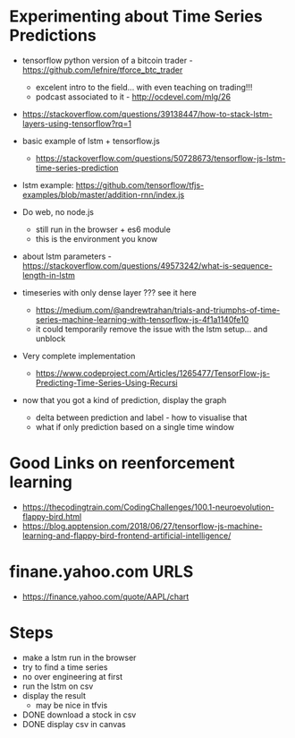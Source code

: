 # Experimenting about Time Series Predictions

- tensorflow python version of a bitcoin trader - https://github.com/lefnire/tforce_btc_trader
  - excelent intro to the field... with even teaching on trading!!!
  - podcast associated to it - http://ocdevel.com/mlg/26
- https://stackoverflow.com/questions/39138447/how-to-stack-lstm-layers-using-tensorflow?rq=1
- basic example of lstm + tensorflow.js 
  - https://stackoverflow.com/questions/50728673/tensorflow-js-lstm-time-series-prediction
- lstm example: https://github.com/tensorflow/tfjs-examples/blob/master/addition-rnn/index.js
- Do web, no node.js
  - still run in the browser + es6 module
  - this is the environment you know
- about lstm parameters - https://stackoverflow.com/questions/49573242/what-is-sequence-length-in-lstm

- timeseries with only dense layer ??? see it here
  - https://medium.com/@andrewtrahan/trials-and-triumphs-of-time-series-machine-learning-with-tensorflow-js-4f1a1140fe10
  - it could temporarily remove the issue with the lstm setup... and unblock

- Very complete implementation
  - https://www.codeproject.com/Articles/1265477/TensorFlow-js-Predicting-Time-Series-Using-Recursi

- now that you got a kind of prediction, display the graph
  - delta between prediction and label - how to visualise that 
  - what if only prediction based on a single time window


# Good Links on reenforcement learning
- https://thecodingtrain.com/CodingChallenges/100.1-neuroevolution-flappy-bird.html
- https://blog.apptension.com/2018/06/27/tensorflow-js-machine-learning-and-flappy-bird-frontend-artificial-intelligence/

# finane.yahoo.com URLS
- https://finance.yahoo.com/quote/AAPL/chart

# Steps
- make a lstm run in the browser
- try to find a time series
- no over engineering at first
- run the lstm on csv
- display the result
  - may be nice in tfvis
- DONE download a stock in csv
- DONE display csv in canvas

